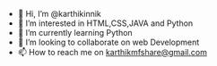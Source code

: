 - 👋 Hi, I’m @karthikinnik
- 👀 I’m interested in HTML,CSS,JAVA and Python
- 🌱 I’m currently learning Python
- 💞️ I’m looking to collaborate on web Development
- 📫 How to reach me on karthikmfshare@gmail.com

<!---
karthikinnik/karthikinnik is a ✨ special ✨ repository because its `README.md` (this file) appears on your GitHub profile.
You can click the Preview link to take a look at your changes.
--->
